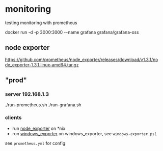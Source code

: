 # monitoring

testing monitoring with prometheus

docker run -d -p 3000:3000 --name grafana grafana/grafana-oss

## node exporter

https://github.com/prometheus/node_exporter/releases/download/v1.3.1/node_exporter-1.3.1.linux-amd64.tar.gz

## "prod"

### server 192.168.1.3

./run-prometheus.sh
./run-grafana.sh

### clients

- run [node_exporter](https://github.com/prometheus/node_exporter) on *nix
- run [windows_exporter](https://github.com/prometheus-community/windows_exporter) on windows_exporter, see `windows-exporter.ps1`

see `prometheus.yml` for config